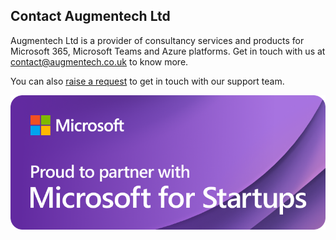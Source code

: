 ## Contact Augmentech Ltd

Augmentech Ltd is a provider of consultancy services and products for Microsoft 365, Microsoft Teams and Azure platforms. Get in touch with us at [contact@augmentech.co.uk](mailto:contact@augmentech.co.uk) to know more.

You can also [raise a request](https://github.com/focusworksai/focusworksai.github.io/issues) to get in touch with our support team.

![Microsoft for Startups partner](/assets/MS_Startups_Celebration_Badge_Dark.png)
